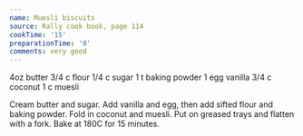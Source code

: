 ```yaml
---
name: Muesli biscuits
source: Rally cook book, page 114
cookTime: '15'
preparationTime: '0'
comments: very good
---
```


4oz butter
3/4 c flour
1/4 c sugar
1 t baking powder
1 egg
vanilla
3/4 c coconut
1 c muesli

Cream butter and sugar.  Add vanilla and egg, then add sifted flour and baking powder.  Fold in coconut and muesli. Put on greased trays and flatten with a fork.  Bake at 180C for 15 minutes.

